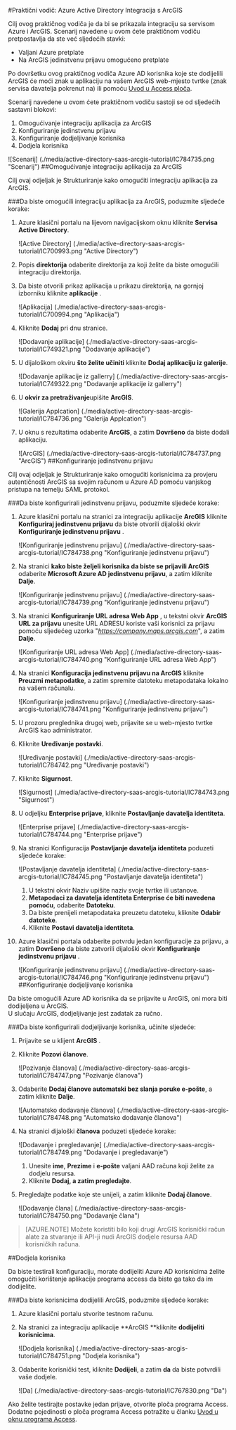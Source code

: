 <properties 
    pageTitle="Praktični vodič: Azure Active Directory Integracija s ArcGIS | Microsoft Azure" 
    description="Saznajte kako koristiti ArcGIS s Azure Active Directory da biste omogućili jedinstvenu prijavu, automatiziranog dodjele resursa i više!" 
    services="active-directory" 
    authors="jeevansd"  
    documentationCenter="na" 
    manager="femila"/>
<tags 
    ms.service="active-directory" 
    ms.devlang="na" 
    ms.topic="article" 
    ms.tgt_pltfrm="na" 
    ms.workload="identity" 
    ms.date="09/29/2016" 
    ms.author="jeedes" />

#<a name="tutorial-azure-active-directory-integration-with-arcgis"></a>Praktični vodič: Azure Active Directory Integracija s ArcGIS

Cilj ovog praktičnog vodiča je da bi se prikazala integraciju sa servisom Azure i ArcGIS. Scenarij navedene u ovom ćete praktičnom vodiču pretpostavlja da ste već sljedećih stavki:

-   Valjani Azure pretplate
-   Na ArcGIS jedinstvenu prijavu omogućeno pretplate

Po dovršetku ovog praktičnog vodiča Azure AD korisnika koje ste dodijelili ArcGIS će moći znak u aplikaciju na vašem ArcGIS web-mjesto tvrtke (znak servisa davatelja pokrenut na) ili pomoću [Uvod u Access ploča](active-directory-saas-access-panel-introduction.md).

Scenarij navedene u ovom ćete praktičnom vodiču sastoji se od sljedećih sastavni blokovi:

1.  Omogućivanje integraciju aplikacija za ArcGIS
2.  Konfiguriranje jedinstvenu prijavu
3.  Konfiguriranje dodjeljivanje korisnika
4.  Dodjela korisnika

![Scenarij] (./media/active-directory-saas-arcgis-tutorial/IC784735.png "Scenarij")
##<a name="enabling-the-application-integration-for-arcgis"></a>Omogućivanje integraciju aplikacija za ArcGIS

Cilj ovaj odjeljak je Strukturiranje kako omogućiti integraciju aplikacija za ArcGIS.

###<a name="to-enable-the-application-integration-for-arcgis-perform-the-following-steps"></a>Da biste omogućili integraciju aplikacija za ArcGIS, poduzmite sljedeće korake:

1.  Azure klasični portalu na lijevom navigacijskom oknu kliknite **Servisa Active Directory**.

    ![Active Directory] (./media/active-directory-saas-arcgis-tutorial/IC700993.png "Active Directory")

2.  Popis **direktorija** odaberite direktorija za koji želite da biste omogućili integraciju direktorija.

3.  Da biste otvorili prikaz aplikacija u prikazu direktorija, na gornjoj izborniku kliknite **aplikacije** .

    ![Aplikacija] (./media/active-directory-saas-arcgis-tutorial/IC700994.png "Aplikacija")

4.  Kliknite **Dodaj** pri dnu stranice.

    ![Dodavanje aplikacije] (./media/active-directory-saas-arcgis-tutorial/IC749321.png "Dodavanje aplikacije")

5.  U dijaloškom okviru **što želite učiniti** kliknite **Dodaj aplikaciju iz galerije**.

    ![Dodavanje aplikacije iz gallerry] (./media/active-directory-saas-arcgis-tutorial/IC749322.png "Dodavanje aplikacije iz gallerry")

6.  U **okvir za pretraživanje**upišite **ArcGIS**.

    ![Galerija Applcation] (./media/active-directory-saas-arcgis-tutorial/IC784736.png "Galerija Applcation")

7.  U oknu s rezultatima odaberite **ArcGIS**, a zatim **Dovršeno** da biste dodali aplikaciju.

    ![ArcGIS] (./media/active-directory-saas-arcgis-tutorial/IC784737.png "ArcGIS")
##<a name="configuring-single-sign-on"></a>Konfiguriranje jedinstvenu prijavu

Cilj ovaj odjeljak je Strukturiranje kako omogućiti korisnicima za provjeru autentičnosti ArcGIS sa svojim računom u Azure AD pomoću vanjskog pristupa na temelju SAML protokol.

###<a name="to-configure-single-sign-on-perform-the-following-steps"></a>Da biste konfigurirali jedinstvenu prijavu, poduzmite sljedeće korake:

1.  Azure klasični portalu na stranici za integraciju aplikacije **ArcGIS** kliknite **Konfiguriraj jedinstvenu prijavu** da biste otvorili dijaloški okvir **Konfiguriranje jedinstvenu prijavu** .

    ![Konfiguriranje jedinstvenu prijavu] (./media/active-directory-saas-arcgis-tutorial/IC784738.png "Konfiguriranje jedinstvenu prijavu")

2.  Na stranici **kako biste željeli korisnika da biste se prijavili ArcGIS** odaberite **Microsoft Azure AD jedinstvenu prijavu**, a zatim kliknite **Dalje**.

    ![Konfiguriranje jedinstvenu prijavu] (./media/active-directory-saas-arcgis-tutorial/IC784739.png "Konfiguriranje jedinstvenu prijavu")

3.  Na stranici **Konfiguriranje URL adresa Web App** , u tekstni okvir **ArcGIS URL za prijavu** unesite URL ADRESU koriste vaši korisnici za prijavu pomoću sljedećeg uzorka "*https://company.maps.arcgis.com*", a zatim **Dalje**.

    ![Konfiguriranje URL adresa Web App] (./media/active-directory-saas-arcgis-tutorial/IC784740.png "Konfiguriranje URL adresa Web App")

4.  Na stranici **Konfiguracija jedinstvenu prijavu na ArcGIS** kliknite **Preuzmi metapodatke**, a zatim spremite datoteku metapodataka lokalno na vašem računalu.

    ![Konfiguriranje jedinstvenu prijavu] (./media/active-directory-saas-arcgis-tutorial/IC784741.png "Konfiguriranje jedinstvenu prijavu")

5.  U prozoru preglednika drugoj web, prijavite se u web-mjesto tvrtke ArcGIS kao administrator.

6.  Kliknite **Uređivanje postavki**.

    ![Uređivanje postavki] (./media/active-directory-saas-arcgis-tutorial/IC784742.png "Uređivanje postavki")

7.  Kliknite **Sigurnost**.

    ![Sigurnost] (./media/active-directory-saas-arcgis-tutorial/IC784743.png "Sigurnost")

8.  U odjeljku **Enterprise prijave**, kliknite **Postavljanje davatelja identiteta**.

    ![Enterprise prijave] (./media/active-directory-saas-arcgis-tutorial/IC784744.png "Enterprise prijave")

9.  Na stranici Konfiguracija **Postavljanje davatelja identiteta** poduzeti sljedeće korake:

    ![Postavljanje davatelja identiteta] (./media/active-directory-saas-arcgis-tutorial/IC784745.png "Postavljanje davatelja identiteta")

    1.  U tekstni okvir Naziv upišite naziv svoje tvrtke ili ustanove.
    2.  **Metapodaci za davatelja identiteta Enterprise će biti navedena pomoću**, odaberite **Datoteku**.
    3.  Da biste prenijeli metapodataka preuzetu datoteku, kliknite **Odabir datoteke**.
    4.  Kliknite **Postavi davatelja identiteta**.

10. Azure klasični portala odaberite potvrdu jedan konfiguracije za prijavu, a zatim **Dovršeno** da biste zatvorili dijaloški okvir **Konfiguriranje jedinstvenu prijavu** .

    ![Konfiguriranje jedinstvenu prijavu] (./media/active-directory-saas-arcgis-tutorial/IC784746.png "Konfiguriranje jedinstvenu prijavu")
##<a name="configuring-user-provisioning"></a>Konfiguriranje dodjeljivanje korisnika

Da biste omogućili Azure AD korisnika da se prijavite u ArcGIS, oni mora biti dodijeljena u ArcGIS.  
U slučaju ArcGIS, dodjeljivanje jest zadatak za ručno.

###<a name="to-configure-user-provisioning-perform-the-following-steps"></a>Da biste konfigurirali dodjeljivanje korisnika, učinite sljedeće:

1.  Prijavite se u klijent **ArcGIS** .

2.  Kliknite **Pozovi članove**.

    ![Pozivanje članova] (./media/active-directory-saas-arcgis-tutorial/IC784747.png "Pozivanje članova")

3.  Odaberite **Dodaj članove automatski bez slanja poruke e-pošte**, a zatim kliknite **Dalje**.

    ![Automatsko dodavanje članova] (./media/active-directory-saas-arcgis-tutorial/IC784748.png "Automatsko dodavanje članova")

4.  Na stranici dijaloški **članova** poduzeti sljedeće korake:

    ![Dodavanje i pregledavanje] (./media/active-directory-saas-arcgis-tutorial/IC784749.png "Dodavanje i pregledavanje")

    1.  Unesite **ime**, **Prezime** i **e-pošte** valjani AAD računa koji želite za dodjelu resursa.
    2.  Kliknite **Dodaj, a zatim pregledajte**.

5.  Pregledajte podatke koje ste unijeli, a zatim kliknite **Dodaj članove**.

    ![Dodavanje člana] (./media/active-directory-saas-arcgis-tutorial/IC784750.png "Dodavanje člana")

>[AZURE.NOTE] Možete koristiti bilo koji drugi ArcGIS korisnički račun alate za stvaranje ili API-ji nudi ArcGIS dodjele resursa AAD korisničkih računa.

##<a name="assigning-users"></a>Dodjela korisnika

Da biste testirali konfiguraciju, morate dodijeliti Azure AD korisnicima želite omogućiti korištenje aplikacije programa access da biste ga tako da im dodijelite.

###<a name="to-assign-users-to-arcgis-perform-the-following-steps"></a>Da biste korisnicima dodijelili ArcGIS, poduzmite sljedeće korake:

1.  Azure klasični portalu stvorite testnom računu.

2.  Na stranici za integraciju aplikacije **ArcGIS **kliknite **dodijeliti korisnicima**.

    ![Dodjela korisnika] (./media/active-directory-saas-arcgis-tutorial/IC784751.png "Dodjela korisnika")

3.  Odaberite korisnički test, kliknite **Dodijeli**, a zatim **da** da biste potvrdili vaše dodjele.

    ![Da] (./media/active-directory-saas-arcgis-tutorial/IC767830.png "Da")

Ako želite testirajte postavke jedan prijave, otvorite ploča programa Access. Dodatne pojedinosti o ploča programa Access potražite u članku [Uvod u oknu programa Access](active-directory-saas-access-panel-introduction.md).
